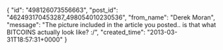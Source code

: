  {
   "id": "498126073556663",
   "post_id": "462493170453287_498054010230536",
   "from_name": "Derek Moran",
   "message": "The picture included in the article you posted.. is that what BITCOINS actually look like? :/",
   "created_time": "2013-03-31T18:57:31+0000"
 }
